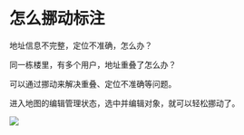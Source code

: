 # 怎么挪动标注

地址信息不完整，定位不准确，怎么办？

同一栋楼里，有多个用户，地址重叠了怎么办？

可以通过挪动来解决重叠、定位不准确等问题。

进入地图的编辑管理状态，选中并编辑对象，就可以轻松挪动了。

![](http://pic.dituwuyou.com/map%2Fpicture%2F10.31%2Fmove.jpg)

